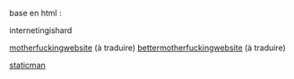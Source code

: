 

base en html :

internetingishard

[motherfuckingwebsite](http://motherfuckingwebsite.com/) (à traduire)
[bettermotherfuckingwebsite](http://bettermotherfuckingwebsite.com/) (à traduire)

[staticman](https://staticman.net/)
